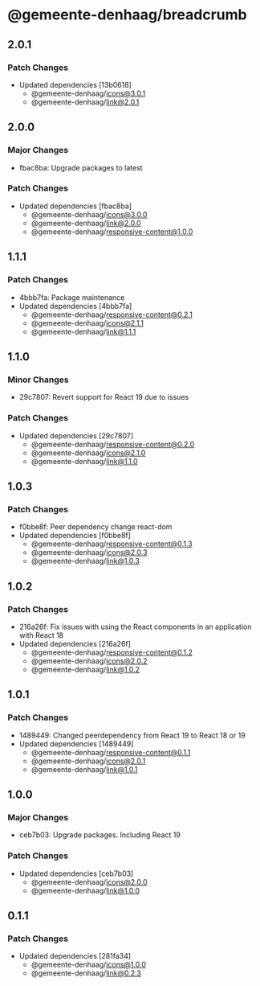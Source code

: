 # @gemeente-denhaag/breadcrumb

## 2.0.1

### Patch Changes

- Updated dependencies [13b0618]
  - @gemeente-denhaag/icons@3.0.1
  - @gemeente-denhaag/link@2.0.1

## 2.0.0

### Major Changes

- fbac8ba: Upgrade packages to latest

### Patch Changes

- Updated dependencies [fbac8ba]
  - @gemeente-denhaag/icons@3.0.0
  - @gemeente-denhaag/link@2.0.0
  - @gemeente-denhaag/responsive-content@1.0.0

## 1.1.1

### Patch Changes

- 4bbb7fa: Package maintenance
- Updated dependencies [4bbb7fa]
  - @gemeente-denhaag/responsive-content@0.2.1
  - @gemeente-denhaag/icons@2.1.1
  - @gemeente-denhaag/link@1.1.1

## 1.1.0

### Minor Changes

- 29c7807: Revert support for React 19 due to issues

### Patch Changes

- Updated dependencies [29c7807]
  - @gemeente-denhaag/responsive-content@0.2.0
  - @gemeente-denhaag/icons@2.1.0
  - @gemeente-denhaag/link@1.1.0

## 1.0.3

### Patch Changes

- f0bbe8f: Peer dependency change react-dom
- Updated dependencies [f0bbe8f]
  - @gemeente-denhaag/responsive-content@0.1.3
  - @gemeente-denhaag/icons@2.0.3
  - @gemeente-denhaag/link@1.0.3

## 1.0.2

### Patch Changes

- 216a26f: Fix issues with using the React components in an application with React 18
- Updated dependencies [216a26f]
  - @gemeente-denhaag/responsive-content@0.1.2
  - @gemeente-denhaag/icons@2.0.2
  - @gemeente-denhaag/link@1.0.2

## 1.0.1

### Patch Changes

- 1489449: Changed peerdependency from React 19 to React 18 or 19
- Updated dependencies [1489449]
  - @gemeente-denhaag/responsive-content@0.1.1
  - @gemeente-denhaag/icons@2.0.1
  - @gemeente-denhaag/link@1.0.1

## 1.0.0

### Major Changes

- ceb7b03: Upgrade packages. Including React 19

### Patch Changes

- Updated dependencies [ceb7b03]
  - @gemeente-denhaag/icons@2.0.0
  - @gemeente-denhaag/link@1.0.0

## 0.1.1

### Patch Changes

- Updated dependencies [281fa34]
  - @gemeente-denhaag/icons@1.0.0
  - @gemeente-denhaag/link@0.2.3
